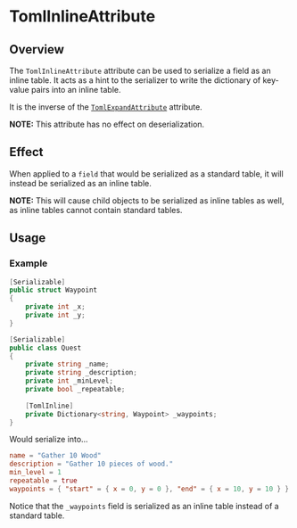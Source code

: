 # TomlInlineAttribute

## Overview

The `TomlInlineAttribute` attribute can be used to serialize a field as an inline table.
It acts as a hint to the serializer to write the dictionary of key-value pairs into an inline table.

It is the inverse of the [`TomlExpandAttribute`](toml-expand-attribute.md) attribute.

**NOTE:** This attribute has no effect on deserialization.

## Effect

When applied to a `field` that would be serialized as a standard table, it will instead be serialized as an inline table.

**NOTE:** This will cause child objects to be serialized as inline tables as well, as inline tables cannot contain standard tables.

## Usage

### Example

```csharp
[Serializable]
public struct Waypoint
{
    private int _x;
    private int _y;
}

[Serializable]
public class Quest
{
    private string _name;
    private string _description;
    private int _minLevel;
    private bool _repeatable;
    
    [TomlInline]
    private Dictionary<string, Waypoint> _waypoints;
}
```

Would serialize into...

```toml
name = "Gather 10 Wood"
description = "Gather 10 pieces of wood."
min_level = 1
repeatable = true
waypoints = { "start" = { x = 0, y = 0 }, "end" = { x = 10, y = 10 } }
```

Notice that the `_waypoints` field is serialized as an inline table instead of a standard table.
